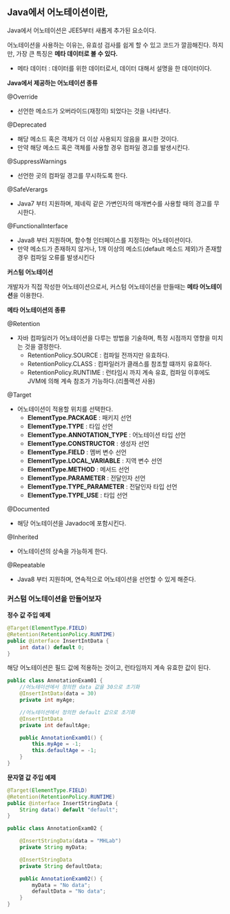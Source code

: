 ## Java에서 어노테이션이란,

Java에서 어노테이션은 JEE5부터 새롭게 추가된 요소이다.

어노테이션을 사용하는 이유는, 유효성 검사를 쉽게 할 수 있고 코드가 깔끔해진다. 하지만, 가장 큰 특징은 **메타 데이터로 볼 수 있다.**

- 메타 데이터 : 데이터를 위한 데이터로서, 데이터 대해서 설명을 한 데이터이다.



**Java에서 제공하는 어노테이션 종류**

@Override

- 선언한 메소드가 오버라이드(재정의) 되었다는 것을 나타낸다.

@Deprecated

- 해당 메소드 혹은 객체가 더 이상 사용되지 않음을 표시한 것이다.
- 만약 해당 메소드 혹은 객체를 사용할 경우 컴파일 경고를 발생시킨다.

@SuppressWarnings

- 선언한 곳의 컴파일 경고를 무시하도록 한다.

@SafeVerargs

- Java7 부터 지원하며, 제네릭 같은 가변인자의 매개변수를 사용할 때의 경고를 무시한다.

@FunctionalInterface

- Java8 부터 지원하며, 함수형 인터페이스를 지정하는 어노테이션이다.
- 만약 메소드가 존재하지 않거나, 1개 이상의 메소드(default 메소드 제외)가 존재할 경우 컴파일 오류를 발생시킨다



**커스텀 어노테이션**

개발자가 직접 작성한 어노테이션으로서, 커스텀 어노테이션을 만들때는 **메타 어노테이션**을 이용한다.

**메타 어노테이션의 종류**

@Retention

- 자바 컴파일러가 어노테이션을 다루는 방법을 기술하며, 특정 시점까지 영향을 미치는 것을 결정한다.
  - RetentionPolicy.SOURCE : 컴파일 전까지만 유효하다.
  - RetentionPolicy.CLASS : 컴파일러가 클래스를 참조할 떄까지 유효하다.
  - RetentionPolicy.RUNTIME : 런타임시 까지 계속 유효, 컴파일 이후에도 JVM에 의해 계속 참조가 가능하다.(리플렉션 사용)

@Target

- 어노테이션이 적용할 위치를 선택한다.
  - **ElementType.PACKAGE** : 패키지 선언
  - **ElementType.TYPE** : 타입 선언
  - **ElementType.ANNOTATION_TYPE** : 어노테이션 타입 선언
  - **ElementType.CONSTRUCTOR** : 생성자 선언
  - **ElementType.FIELD** : 멤버 변수 선언
  - **ElementType.LOCAL_VARIABLE** : 지역 변수 선언
  - **ElementType.METHOD** : 메서드 선언
  - **ElementType.PARAMETER** : 전달인자 선언
  - **ElementType.TYPE_PARAMETER** : 전달인자 타입 선언
  - **ElementType.TYPE_USE** : 타입 선언

@Documented

- 해당 어노테이션을 Javadoc에 포함시킨다.

@Inherited

- 어노테이션의 상속을 가능하게 한다.

@Repeatable

- Java8 부터 지원하며, 연속적으로 어노테이션을 선언할 수 있게 해준다.



### **커스텀 어노테이션을 만들어보자**



**정수 값 주입 예제**

~~~java
@Target(ElementType.FIELD)
@Retention(RetentionPolicy.RUNTIME)
public @interface InsertIntData {
    int data() default 0;
}
~~~

해당 어노테이션은 필드 값에 적용하는 것이고, 런타임까지 계속 유효한 값이 된다.

~~~java
public class AnnotationExam01 {
  	//어노테이션에서 정의한 data 값을 30으로 초기화
    @InsertIntData(data = 30)
    private int myAge;

  	//어노테이션에서 정의한 default 값으로 초기화
    @InsertIntData
    private int defaultAge;

    public AnnotationExam01() {
        this.myAge = -1;
        this.defaultAge = -1;
    }
}
~~~



**문자열 값 주입 예제**

~~~java
@Target(ElementType.FIELD)
@Retention(RetentionPolicy.RUNTIME)
public @interface InsertStringData {
    String data() default "default";
}
~~~

~~~java
public class AnnotationExam02 {

    @InsertStringData(data = "MHLab")
    private String myData;

    @InsertStringData
    private String defaultData;

    public AnnotationExam02() {
        myData = "No data";
        defaultData = "No data";
    }
}
~~~



